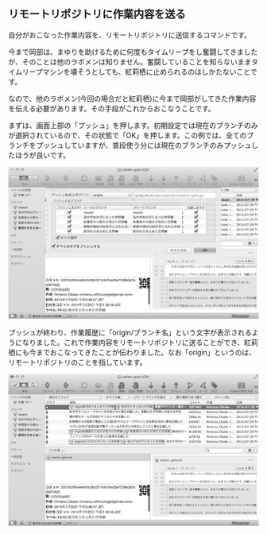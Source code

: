 リモートリポジトリに作業内容を送る
----------------------------------

自分がおこなった作業内容を、リモートリポジトリに送信するコマンドです。

今まで岡部は、まゆりを助けるために何度もタイムリープをし奮闘してきましたが、そのことは他のラボメンは知りません。奮闘していることを知らないままタイムリープマシンを壊そうとしても、紅莉栖に止められるのはしかたないことです。

なので、他のラボメン(今回の場合だと紅莉栖)に今まで岡部がしてきた作業内容を伝える必要があります。その手段がこれからおこなうことです。

まずは、画面上部の「プッシュ」を押します。初期設定では現在のブランチのみが選択されているので、その状態で「OK」を押します。この例では、全てのブランチをプッシュしていますが、普段使う分には現在のブランチのみプッシュしたほうが良いです。

![git push前](images/ch3/git-push-branch-select.jpg)

プッシュが終わり、作業履歴に「origin/ブランチ名」という文字が表示されるようになりました。これで作業内容をリモートリポジトリに送ることができ、紅莉栖にも今までおこなってきたことが伝わりました。なお「origin」というのは、リモートリポジトリのことを指しています。

![git push後](images/ch3/git-push-after.jpg)
